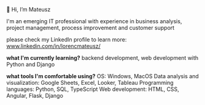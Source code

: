 
 👋 Hi, I’m Mateusz
 
I'm an emerging IT professional with experience in business analysis, project management, process improvement and customer support

please check my LinkedIn profile to learn more: www.linkedin.com/in/lorencmateusz/

**what I'm currently learning?**
backend development, web development with Python and Django

**what tools I'm comfortable using?**
OS: Windows, MacOS
Data analysis and visualization: Google Sheets, Excel, Looker, Tableau
Programming languages: Python, SQL, TypeScript
Web development: HTML, CSS, Angular, Flask, Django
<!---
lorencmateusz/lorencmateusz is a ✨ special ✨ repository because its `README.md` (this file) appears on your GitHub profile.
You can click the Preview link to take a look at your changes.
--->
